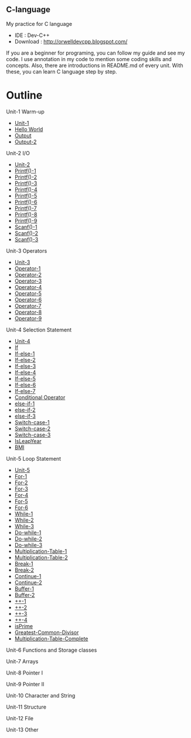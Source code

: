 ## C-language
My practice for C language
  * IDE : Dev-C++
  * Download : http://orwelldevcpp.blogspot.com/
  
If you are a beginner for programing, you can follow my guide and see my code. I use annotation in my code to mention some coding skills and concepts. Also, there are introductions in README.md of every unit. With these, you can learn C language step by step.    
# Outline
Unit-1   Warm-up
 * [Unit-1](Unit-1)
 * [Hello World](Unit-1/HelloWorld.c)
 * [Output](Unit-1/Output.c)
 * [Output-2](Unit-1/Output-2.c)
  
Unit-2   I/O
 * [Unit-2](Unit-2)
 * [Printf()-1](Unit-2/printf-1.c)
 * [Printf()-2](Unit-2/printf-2.c)
 * [Printf()-3](Unit-2/printf-3.c)
 * [Printf()-4](Unit-2/printf-4.c)
 * [Printf()-5](Unit-2/printf-5.c)
 * [Printf()-6](Unit-2/printf-6.c)
 * [Printf()-7](Unit-2/printf-7.c)
 * [Printf()-8](Unit-2/printf-8.c)
 * [Printf()-9](Unit-2/printf-9.c)
 * [Scanf()-1](Unit-2/scanf-1.c)
 * [Scanf()-2](Unit-2/scanf-2.c)
 * [Scanf()-3](Unit-2/scanf-3.c)
   
Unit-3   Operators
 * [Unit-3](Unit-3)
 * [Operator-1](Unit-3/operator-1.c)
 * [Operator-2](Unit-3/operator-2.c)
 * [Operator-3](Unit-3/operator-3.c)
 * [Operator-4](Unit-3/operator-4.c)
 * [Operator-5](Unit-3/operator-5.c)
 * [Operator-6](Unit-3/operator-6.c)
 * [Operator-7](Unit-3/operator-7.c)
 * [Operator-8](Unit-3/operator-8.c)
 * [Operator-9](Unit-3/operator-9.c)

Unit-4   Selection Statement
 * [Unit-4](Unit-4)
 * [If](Unit-4/if.c)
 * [If-else-1](Unit-4/if-else-1)
 * [If-else-2](Unit-4/if-else-2)
 * [If-else-3](Unit-4/if-else-3)
 * [If-else-4](Unit-4/if-else-4)
 * [If-else-5](Unit-4/if-else-5)
 * [If-else-6](Unit-4/if-else-6)
 * [If-else-7](Unit-4/if-else-7)
 * [Conditional Operator](Unit-4/conditional-operator.c)
 * [else-if-1](Unit-4/else-if-1.c)
 * [else-if-2](Unit-4/else-if-2.c)
 * [else-if-3](Unit-4/else-if-3.c)
 * [Switch-case-1](Unit-4/switch-case-1.c)
 * [Switch-case-2](Unit-4/switch-case-2.c)
 * [Switch-case-3](Unit-4/switch-case-3.c)
 * [IsLeapYear](Unit-4/IsLeapYear.c)
 * [BMI](Unit-4/BMI.c)
 
Unit-5   Loop Statement
 * [Unit-5](Unit-5)
 * [For-1](Unit-5/for-1.c)
 * [For-2](Unit-5/for-2.c)
 * [For-3](Unit-5/for-3.c)
 * [For-4](Unit-5/for-4.c)
 * [For-5](Unit-5/for-5.c)
 * [For-6](Unit-5/for-6.c)
 * [While-1](Unit-5/while-1.c)
 * [While-2](Unit-5/while-1.c)
 * [While-3](Unit-5/while-1.c)
 * [Do-while-1](Unit-5/do-while-1.c)
 * [Do-while-2](Unit-5/do-while-2.c)
 * [Do-while-3](Unit-5/do-while-3.c)
 * [Multiplication-Table-1](Unit-5/multiplication-table-1.c)
 * [Multiplication-Table-2](Unit-5/multiplication-table-2.c)
 * [Break-1](Unit-5/break-1.c)
 * [Break-2](Unit-5/break-2.c)
 * [Continue-1](Unit-5/continue-1.c)
 * [Continue-2](Unit-5/continue-2.c)
 * [Buffer-1](Unit-5/buffer-1.c)
 * [Buffer-2](Unit-5/buffer-2.c)
 * [++-1](Unit-5/++-1.c)
 * [++-2](Unit-5/++-2.c)
 * [++-3](Unit-5/++-3.c)
 * [++-4](Unit-5/++-4.c)
 * [isPrime](Unit-5/isPrime.c)
 * [Greatest-Common-Divisor](Unit-5/gcd.c)
 * [Multiplication-Table-Complete](Unit-5/multiplication-table-complete.c)
 
Unit-6  Functions and Storage classes

Unit-7  Arrays

Unit-8  Pointer I

Unit-9  Pointer II

Unit-10 Character and String

Unit-11 Structure

Unit-12 File

Unit-13 Other
